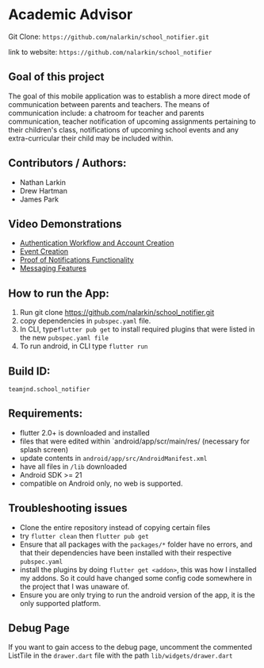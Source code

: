 # Academic Advisor 


Git Clone: `https://github.com/nalarkin/school_notifier.git`

link to website: `https://github.com/nalarkin/school_notifier`

## Goal of this project

 The goal of this mobile application was to establish a more direct mode of communication between parents and teachers. The means of communication include: a chatroom for teacher and parents communication, teacher notification of upcoming assignments pertaining to their children's class, notifications of upcoming school events and any extra-curricular their child may be included within. 

## Contributors / Authors:

* Nathan Larkin
* Drew Hartman
* James Park

## Video Demonstrations

* [Authentication Workflow and Account Creation](https://youtu.be/qKenjBi_GVo)
* [Event Creation](https://youtu.be/4ZOKFAq5rmY)
* [Proof of Notifications Functionality](https://youtu.be/vr2bYco8tRM)
* [Messaging Features](https://youtu.be/SctbDnlAuXw)

## How to run the App:

1. Run git clone https://github.com/nalarkin/school_notifier.git
2. copy dependencies in `pubspec.yaml` file.
3. In CLI, type`flutter pub get` to install required plugins that were listed in the new `pubspec.yaml file`
4. To run android, in CLI type `flutter run`

## Build ID: 

`teamjnd.school_notifier`

## Requirements:

* flutter 2.0+ is downloaded and installed
* files that were edited within `android/app/scr/main/res/  (necessary for splash screen)
* update contents in `android/app/src/AndroidManifest.xml`
* have all files in `/lib` downloaded
* Android SDK >= 21
* compatible on Android only, no web is supported.




## Troubleshooting issues

* Clone the entire repository instead of copying certain files
* try `flutter clean` then `flutter pub get`
* Ensure that all packages with the `packages/*` folder have no errors, and that their dependencies have been installed with their respective `pubspec.yaml`
* install the plugins by doing `flutter get <addon>`, this was how I installed my addons. So it could have changed some config code somewhere in the project that I was unaware of.
* Ensure you are only trying to run the android version of the app, it is the only supported platform.

## Debug Page

If you want to gain access to the debug page, uncomment the commented ListTile in the `drawer.dart` file with the path `lib/widgets/drawer.dart`

